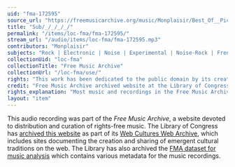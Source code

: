 ```yaml
---
uid: "fma-172595"
source_url: "https://freemusicarchive.org/music/Monplaisir/Best_Of__Pick_Your_Player/Monplaisir_-_Best_Of_-_Pick_Your_Player_-_13_Sub-_-_-_-_-"
title: "Sub/_/_/_/_/"
permalink: "/items/loc-fma/fma-172595/"
stream_url: "/audio/items/loc-fma/fma-172595.mp3"
contributors: "Monplaisir"
subjects: "Rock | Electronic | Noise | Experimental | Noise-Rock | French | Freak-Folk"
collectionUid: "loc-fma"
collectionTitle: "Free Music Archive"
collectionUrl: "/loc-fma/use/"
rights: "This work has been dedicated to the public domain by its creator, thus is free to use and reuse without restriction. You can copy, modify, distribute and perform the work, even for commercial purposes, all without asking permission. Attribution is recommended but not required."
credit: "Free Music Archive archived website at the Library of Congress, Web Archives Division."
rights_explanation: "Most music and recordings in the Free Music Archive are not in the public domain. However, Citizen DJ provides a subset of recordings from the Free Music Archive that were published under a Public domain dedication license by their creators, thus are in the public domain."
layout: "item"
---
```


This audio recording was part of the _Free Music Archive_, a website devoted to distribution and curation of rights-free music. The Library of Congress has [archived this website](https://www.loc.gov/item/lcwaN0026492/) as part of its [Web Cultures Web Archive](https://www.loc.gov/collections/web-cultures-web-archive/about-this-collection/), which includes sites documenting the creation and sharing of emergent cultural traditions on the web. The Library has also archived the [FMA dataset for music analysis](https://catalog.loc.gov/vwebv/search?searchCode=LCCN&searchArg=2018655052&searchType=1&permalink=y) which contains various metadata for the music recordings.